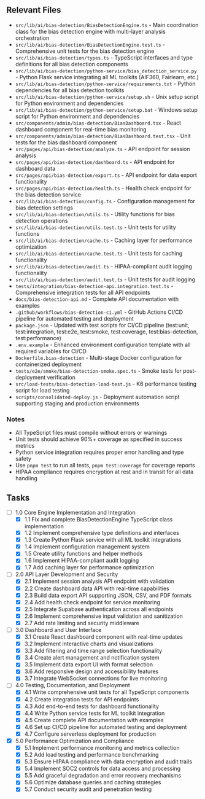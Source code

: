 ## Relevant Files

- `src/lib/ai/bias-detection/BiasDetectionEngine.ts` - Main coordination class for the bias detection engine with multi-layer analysis orchestration
- `src/lib/ai/bias-detection/BiasDetectionEngine.test.ts` - Comprehensive unit tests for the bias detection engine
- `src/lib/ai/bias-detection/types.ts` - TypeScript interfaces and type definitions for all bias detection components
- `src/lib/ai/bias-detection/python-service/bias_detection_service.py` - Python Flask service integrating all ML toolkits (AIF360, Fairlearn, etc.)
- `src/lib/ai/bias-detection/python-service/requirements.txt` - Python dependencies for all bias detection toolkits
- `src/lib/ai/bias-detection/python-service/setup.sh` - Unix setup script for Python environment and dependencies
- `src/lib/ai/bias-detection/python-service/setup.bat` - Windows setup script for Python environment and dependencies
- `src/components/admin/bias-detection/BiasDashboard.tsx` - React dashboard component for real-time bias monitoring
- `src/components/admin/bias-detection/BiasDashboard.test.tsx` - Unit tests for the bias dashboard component
- `src/pages/api/bias-detection/analyze.ts` - API endpoint for session analysis
- `src/pages/api/bias-detection/dashboard.ts` - API endpoint for dashboard data
- `src/pages/api/bias-detection/export.ts` - API endpoint for data export functionality
- `src/pages/api/bias-detection/health.ts` - Health check endpoint for the bias detection service
- `src/lib/ai/bias-detection/config.ts` - Configuration management for bias detection settings
- `src/lib/ai/bias-detection/utils.ts` - Utility functions for bias detection operations
- `src/lib/ai/bias-detection/utils.test.ts` - Unit tests for utility functions
- `src/lib/ai/bias-detection/cache.ts` - Caching layer for performance optimization
- `src/lib/ai/bias-detection/cache.test.ts` - Unit tests for caching functionality
- `src/lib/ai/bias-detection/audit.ts` - HIPAA-compliant audit logging functionality
- `src/lib/ai/bias-detection/audit.test.ts` - Unit tests for audit logging
- `tests/integration/bias-detection-api.integration.test.ts` - Comprehensive integration tests for all API endpoints
- `docs/bias-detection-api.md` - Complete API documentation with examples
- `.github/workflows/bias-detection-ci.yml` - GitHub Actions CI/CD pipeline for automated testing and deployment
- `package.json` - Updated with test scripts for CI/CD pipeline (test:unit, test:integration, test:e2e, test:smoke, test:coverage, test:bias-detection, test:performance)
- `.env.example` - Enhanced environment configuration template with all required variables for CI/CD
- `Dockerfile.bias-detection` - Multi-stage Docker configuration for containerized deployment
- `tests/e2e/smoke/bias-detection-smoke.spec.ts` - Smoke tests for post-deployment verification
- `src/load-tests/bias-detection-load-test.js` - K6 performance testing script for load testing
- `scripts/consolidated-deploy.js` - Deployment automation script supporting staging and production environments

### Notes

- All TypeScript files must compile without errors or warnings
- Unit tests should achieve 90%+ coverage as specified in success metrics
- Python service integration requires proper error handling and type safety
- Use `pnpm test` to run all tests, `pnpm test:coverage` for coverage reports
- HIPAA compliance requires encryption at rest and in transit for all data handling

## Tasks

- [ ] 1.0 Core Engine Implementation and Integration
  - [x] 1.1 Fix and complete BiasDetectionEngine TypeScript class implementation
  - [x] 1.2 Implement comprehensive type definitions and interfaces
  - [x] 1.3 Create Python Flask service with all ML toolkit integrations
  - [x] 1.4 Implement configuration management system
  - [x] 1.5 Create utility functions and helper methods
  - [x] 1.6 Implement HIPAA-compliant audit logging
  - [x] 1.7 Add caching layer for performance optimization

- [ ] 2.0 API Layer Development and Security
  - [x] 2.1 Implement session analysis API endpoint with validation
  - [x] 2.2 Create dashboard data API with real-time capabilities
  - [x] 2.3 Build data export API supporting JSON, CSV, and PDF formats
  - [x] 2.4 Add health check endpoint for service monitoring
  - [x] 2.5 Integrate Supabase authentication across all endpoints
  - [x] 2.6 Implement comprehensive input validation and sanitization
  - [x] 2.7 Add rate limiting and security middleware

- [ ] 3.0 Dashboard and User Interface
  - [x] 3.1 Create React dashboard component with real-time updates
  - [x] 3.2 Implement interactive charts and visualizations
  - [x] 3.3 Add filtering and time range selection functionality
  - [x] 3.4 Create alert management and notification system
  - [x] 3.5 Implement data export UI with format selection
  - [x] 3.6 Add responsive design and accessibility features
  - [x] 3.7 Integrate WebSocket connections for live monitoring

- [ ] 4.0 Testing, Documentation, and Deployment
  - [x] 4.1 Write comprehensive unit tests for all TypeScript components
  - [x] 4.2 Create integration tests for API endpoints
  - [x] 4.3 Add end-to-end tests for dashboard functionality
  - [x] 4.4 Write Python service tests for ML toolkit integration
  - [x] 4.5 Create complete API documentation with examples
  - [x] 4.6 Set up CI/CD pipeline for automated testing and deployment
  - [x] 4.7 Configure serverless deployment for production

- [x] 5.0 Performance Optimization and Compliance
  - [x] 5.1 Implement performance monitoring and metrics collection
  - [x] 5.2 Add load testing and performance benchmarking
  - [x] 5.3 Ensure HIPAA compliance with data encryption and audit trails
  - [x] 5.4 Implement SOC2 controls for data access and processing
  - [x] 5.5 Add graceful degradation and error recovery mechanisms
  - [x] 5.6 Optimize database queries and caching strategies
  - [x] 5.7 Conduct security audit and penetration testing 